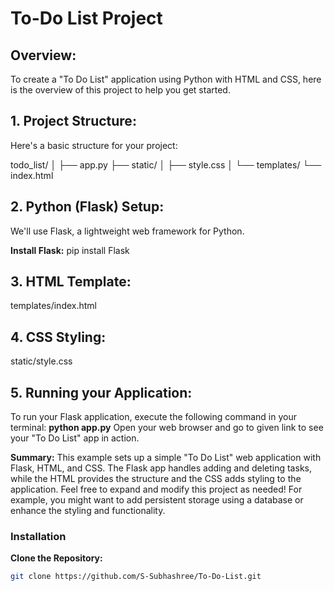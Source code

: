 # To-Do List Project

## Overview:
To create a "To Do List" application using Python with HTML and CSS, here is the overview of this project to help you get started.

## 1. Project Structure:

Here's a basic structure for your project:

todo_list/
│
├── app.py
├── static/
│   ├── style.css
│
└── templates/
└── index.html

## 2. Python (Flask) Setup:
We'll use Flask, a lightweight web framework for Python.

**Install Flask:**
pip install Flask

## 3. HTML Template:
templates/index.html

## 4. CSS Styling:
static/style.css

## 5. Running your Application:
To run your Flask application, execute the following command in your terminal:
**python app.py**
Open your web browser and go to given link to see your "To Do List" app in action.

**Summary:**
This example sets up a simple "To Do List" web application with Flask, HTML, and CSS. The Flask app handles adding and deleting tasks, while the HTML provides the structure and the CSS adds styling to the application.
Feel free to expand and modify this project as needed! For example, you might want to add persistent storage using a database or enhance the styling and functionality.

### Installation

**Clone the Repository:**

   ```sh
   git clone https://github.com/S-Subhashree/To-Do-List.git
